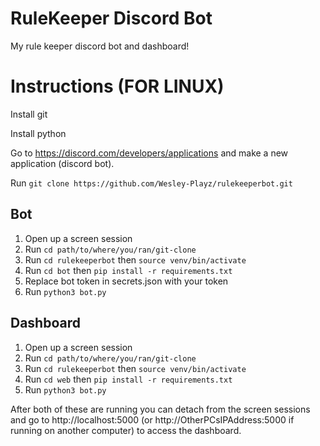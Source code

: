 # RuleKeeper Discord Bot
My rule keeper discord bot and dashboard!


# Instructions (FOR LINUX)
Install git

Install python

Go to https://discord.com/developers/applications and make a new application (discord bot).

Run `git clone https://github.com/Wesley-Playz/rulekeeperbot.git`

## Bot
1. Open up a screen session
2. Run `cd path/to/where/you/ran/git-clone`
3. Run `cd rulekeeperbot` then `source venv/bin/activate`
4. Run `cd bot` then `pip install -r requirements.txt`
5. Replace bot token in secrets.json with your token
6. Run `python3 bot.py`

## Dashboard
1. Open up a screen session
2. Run `cd path/to/where/you/ran/git-clone`
3. Run `cd rulekeeperbot` then `source venv/bin/activate`
4. Run `cd web` then `pip install -r requirements.txt`
5. Run `python3 bot.py`


After both of these are running you can detach from the screen sessions and go to http://localhost:5000 (or http://OtherPCsIPAddress:5000 if running on another computer) to access the dashboard.
